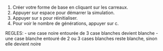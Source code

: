 1. Créer votre forme de base en cliquant sur les carreaux.
2. Appuyer sur espace pour démarrer la simulation.
3. Appuyer sur s pour réinitialiser.
4. Pour voir le nombre de générations, appuyer sur c.

REGLES:
	- une case noire entourée de 3 case blanches devient blanche
	- une case blanche entouré de 2 ou 3 cases blanches reste blanche, sinon elle devient noire